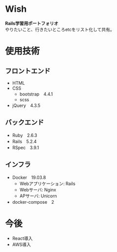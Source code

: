 # Wish
**Rails学習用ポートフォリオ**
<br>
やりたいこと、行きたいところetcをリスト化して共有。



# 使用技術
## フロントエンド
- HTML
- CSS
  - bootstrap　4.4.1
  - scss
- jQuery　4.3.5
  
## バックエンド
- Ruby　2.6.3
- Rails　5.2.4
- RSpec　3.9.1

## インフラ
- Docker　19.03.8
  -  Webアプリケーション: Rails
  -  Webサーバ: Nginx
  -  APサーバ: Unicorn
- docker-compose　2


# 今後
- React導入
- AWS導入
